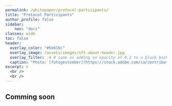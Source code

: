 ```yaml
---
permalink: /whitepaper/protocol-participants/
title: "Protocol Participants"
author_profile: false
sidebar:
    nav: "docs"
classes: wide
toc: false
header:
  overlay_color: "#5e616c"
  overlay_image: /assets/images/nft-about-header.jpg
  overlay_filter: .4 # same as adding an opacity of 0.2 to a black background
  caption: "Photo: [fotogestoeber](https://stock.adobe.com/ca/contributor/201123473/fotogestoeber)"
excerpt: >
  <br />
  <br />
---
```


## Comming soon
